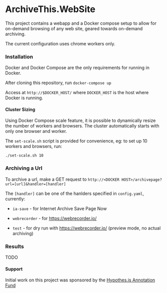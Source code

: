ArchiveThis.WebSite
===================

This project contains a webapp and a Docker compose setup to 
allow for on-demand browsing of any web site, geared towards on-demand archiving.

The current configuration uses chrome workers only.


### Installation

Docker and Docker Compose are the only requirements for running in Docker.

After cloning this repository, run `docker-compose up`

Access at `http://$DOCKER_HOST/` where `DOCKER_HOST` is the host where Docker is running.


#### Cluster Sizing

Using Docker Compose scale feature, it is possible to dynamically resize the number of workers and browsers.
The cluster automatically starts with only one browser and worker.

The `set-scale.sh` script is provided for convenience, eg: to set up 10 workers and browsers, run:

`./set-scale.sh 10`


### Archiving a Url

To archive a url, make a GET request to `http://<DOCKER HOST>/archivepage?url=[url]&handler=[handler]`

The `[handler]` can be one of the hanlders specified in `config.yaml`, currently:

* `ia-save` - for Internet Archive Save Page Now

* `webrecorder` - for https://webrecorder.io/

* `test` - for dry run with https://webrecorder.io/ (preview mode, no actual archiving)

### Results

TODO

#### Support

Initial work on this project was sponsored by the [Hypothes.is Annotation Fund](http://anno.fund/#portfolioModal2)
